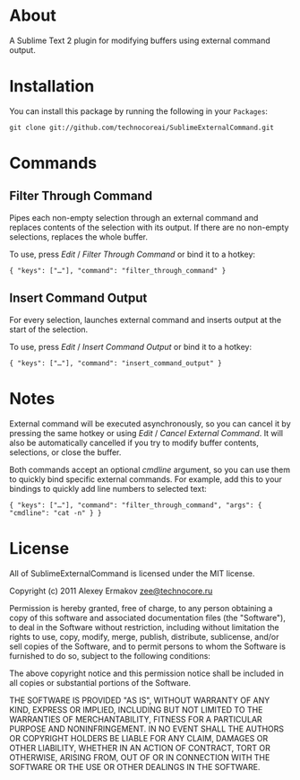 About
=====

A Sublime Text 2 plugin for modifying buffers using external command output.

Installation
============

You can install this package by running the following in your `Packages`:

    git clone git://github.com/technocoreai/SublimeExternalCommand.git

Commands
========

Filter Through Command
----------------------

Pipes each non-empty selection through an external command and replaces contents of the selection with its output. If there are no non-empty selections, replaces the whole buffer.

To use, press *Edit* / *Filter Through Command* or bind it to a hotkey:

    { "keys": ["…"], "command": "filter_through_command" }


Insert Command Output
---------------------

For every selection, launches external command and inserts output at the start of the selection.

To use, press *Edit* / *Insert Command Output* or bind it to a hotkey:

    { "keys": ["…"], "command": "insert_command_output" }


Notes
=====

External command will be executed asynchronously, so you can cancel it by pressing the same hotkey or using *Edit* / *Cancel External Command*. It will also be automatically cancelled if you try to modify buffer contents, selections, or close the buffer.

Both commands accept an optional *cmdline* argument, so you can use them to quickly bind specific external commands. For example,
add this to your bindings to quickly add line numbers to selected text:

    { "keys": ["…"], "command": "filter_through_command", "args": { "cmdline": "cat -n" } }

License
=======

All of SublimeExternalCommand is licensed under the MIT license.

Copyright (c) 2011 Alexey Ermakov <zee@technocore.ru>

Permission is hereby granted, free of charge, to any person obtaining a copy of this software and associated documentation files (the "Software"), to deal in the Software without restriction, including without limitation the rights to use, copy, modify, merge, publish, distribute, sublicense, and/or sell copies of the Software, and to permit persons to whom the Software is furnished to do so, subject to the following conditions:

The above copyright notice and this permission notice shall be included in all copies or substantial portions of the Software.

THE SOFTWARE IS PROVIDED "AS IS", WITHOUT WARRANTY OF ANY KIND, EXPRESS OR IMPLIED, INCLUDING BUT NOT LIMITED TO THE WARRANTIES OF MERCHANTABILITY, FITNESS FOR A PARTICULAR PURPOSE AND NONINFRINGEMENT. IN NO EVENT SHALL THE AUTHORS OR COPYRIGHT HOLDERS BE LIABLE FOR ANY CLAIM, DAMAGES OR OTHER LIABILITY, WHETHER IN AN ACTION OF CONTRACT, TORT OR OTHERWISE, ARISING FROM, OUT OF OR IN CONNECTION WITH THE SOFTWARE OR THE USE OR OTHER DEALINGS IN THE SOFTWARE.
